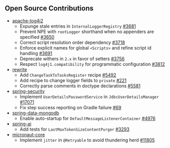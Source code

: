 ## Open Source Contributions

- [apache-log4j2](https://github.com/apache/logging-log4j2)
  - Expunge stale entries in `InternalLoggerRegistry` [#3681](https://github.com/apache/logging-log4j2/pull/3681)
  - Prevent NPE with `rootLogger` shorthand when no appenders are specified [#3650](https://github.com/apache/logging-log4j2/pull/3650)
  - Correct script resolution order dependency [#3718](https://github.com/apache/logging-log4j2/pull/3718)
  - Enforce explicit names for global `<Scripts>` and refine script id handling [#3691](https://github.com/apache/logging-log4j2/pull/3691)
  - Deprecate withers in `2.x` in favor of setters [#3756](https://github.com/apache/logging-log4j2/pull/3756)
  - Respect `log4j1.compatibility` for programmatic configuration [#3812](https://github.com/apache/logging-log4j2/pull/3812)
- [rewrite](https://github.com/openrewrite/rewrite)
  - Add `ChangeTaskToTasksRegister` recipe [#5492](https://github.com/openrewrite/rewrite/pull/5492)
  - Add recipe to change logger fields to `private` [#221](https://github.com/openrewrite/rewrite-logging-frameworks/pull/221)
  - Correctly parse comments in doctype declarations [#5581](https://github.com/openrewrite/rewrite/pull/5581)
- [spring-security](https://github.com/spring-projects/spring-security)
  - Implement `UserDetailsPasswordService` in `JdbcUserDetailsManager` [#17071](https://github.com/spring-projects/spring-security/pull/17071)
  - Fix step success reporting on Gradle failure [#69](https://github.com/spring-io/spring-security-release-tools/pull/69)
- [spring-data-mongodb](https://github.com/spring-projects/spring-data-mongodb)
  - Enable auto-startup for `DefaultMessageListenerContainer` [#4976](https://github.com/spring-projects/spring-data-mongodb/pull/4976)
- [spring-ai](https://github.com/spring-projects/spring-ai)
  - Add tests for `LastMaxTokenSizeContentPurger` [#3293](https://github.com/spring-projects/spring-ai/pull/3293)
- [micronaut-core](https://github.com/micronaut-projects/micronaut-core)
  - Implement `jitter` in `@Retryable` to avoid thundering herd [#11805](https://github.com/micronaut-projects/micronaut-core/pull/11805)
